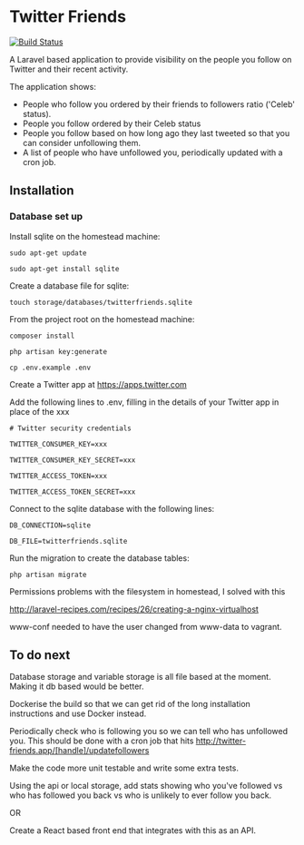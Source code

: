 Twitter Friends
===============

[![Build Status](https://travis-ci.org/edwardcrompton/twitter-friends.svg?branch=develop)](https://travis-ci.org/edwardcrompton/twitter-friends)

A Laravel based application to provide visibility on the people you follow on 
Twitter and their recent activity.

The application shows:
- People who follow you ordered by their friends to followers ratio ('Celeb' status).
- People you follow ordered by their Celeb status
- People you follow based on how long ago they last tweeted so that you can 
consider unfollowing them.
- A list of people who have unfollowed you, periodically updated with a cron job.

Installation
------------

### Database set up

Install sqlite on the homestead machine:

`sudo apt-get update`

`sudo apt-get install sqlite`

Create a database file for sqlite:

`touch storage/databases/twitterfriends.sqlite`

From the project root on the homestead machine:

`composer install`

`php artisan key:generate`

`cp .env.example .env`

Create a Twitter app at https://apps.twitter.com

Add the following lines to .env, filling in the details of your Twitter app in 
place of the xxx

`# Twitter security credentials`

`TWITTER_CONSUMER_KEY=xxx`

`TWITTER_CONSUMER_KEY_SECRET=xxx`

`TWITTER_ACCESS_TOKEN=xxx`

`TWITTER_ACCESS_TOKEN_SECRET=xxx`

Connect to the sqlite database with the following lines:

`DB_CONNECTION=sqlite`

`DB_FILE=twitterfriends.sqlite`

Run the migration to create the database tables:

`php artisan migrate`

Permissions problems with the filesystem in homestead, I solved with this

http://laravel-recipes.com/recipes/26/creating-a-nginx-virtualhost

www-conf needed to have the user changed from www-data to vagrant.

To do next
----------

Database storage and variable storage is all file based at the moment. Making it 
db based would be better.

Dockerise the build so that we can get rid of the long installation instructions and use Docker instead.

Periodically check who is following you so we can tell who has unfollowed you.
This should be done with a cron job that hits http://twitter-friends.app/[handle]/updatefollowers

Make the code more unit testable and write some extra tests.

Using the api or local storage, add stats showing who you've followed vs who has
followed you back vs who is unlikely to ever follow you back.

OR

Create a React based front end that integrates with this as an API.
